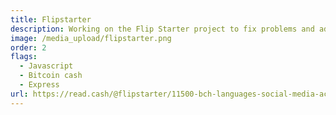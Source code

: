 ```yaml
---
title: Flipstarter
description: Working on the Flip Starter project to fix problems and add new features
image: /media_upload/flipstarter.png
order: 2
flags:
  - Javascript
  - Bitcoin cash
  - Express
url: https://read.cash/@flipstarter/11500-bch-languages-social-media-accountability-easy-editor-better-safety-9cec8e8e
---
```

